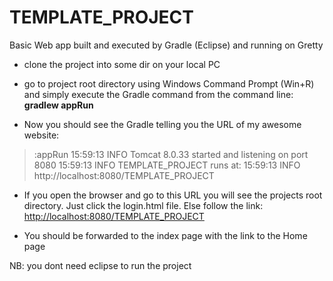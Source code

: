 # TEMPLATE_PROJECT
Basic Web app built and executed by Gradle (Eclipse) and running on Gretty

* clone the project into some dir on your local PC
* go to project root directory using Windows Command Prompt (Win+R) and simply execute the Gradle command from the command line:
<b>gradlew appRun</b>

* Now you should see the Gradle telling you the URL of my awesome website:

> :appRun
> 15:59:13 INFO  Tomcat 8.0.33 started and listening on port 8080
> 15:59:13 INFO  TEMPLATE_PROJECT runs at:
> 15:59:13 INFO    http://localhost:8080/TEMPLATE_PROJECT

* If you open the browser and go to this URL you will see the projects root directory. Just click the login.html file. Else follow the link: <a href>http://localhost:8080/TEMPLATE_PROJECT</a>

* You should be forwarded to the index page with the link to the Home page

NB: you dont need eclipse to run the project
